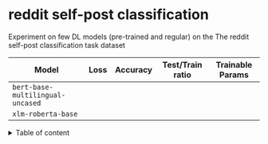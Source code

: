 # reddit self-post classification

Experiment on few DL models (pre-trained and regular) on the The reddit self-post classification task dataset

| Model | Loss | Accuracy | Test/Train ratio | Trainable Params |
| --- | --- | --- | --- | --- |
| `bert-base-multilingual-uncased` |  |  |  |  |
| `xlm-roberta-base` |  |  |  |  |

<details>
<summary>Table of content</summary>

+ Imports and TPU setting
+ Load the data
+ Preprocess
+ Modelling
    + Build model inputs
    + Build model
    + Training
    + Load model
</details>